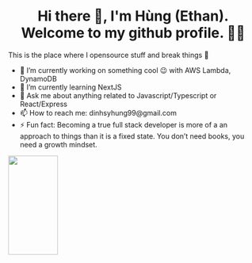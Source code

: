 <h1 align='center'>Hi there 👋, I'm Hùng (Ethan). Welcome to my github profile. 👨‍💻</h1>

This is the place where I opensource stuff and break things 🤣
<div style={display: 'flex'}>
     <ul>
       <li>🔭  I’m currently working on something cool 😉 with AWS Lambda, DynamoDB</li>
       <li>🌱  I’m currently learning NextJS</li>
       <li>💬  Ask me about anything related to Javascript/Typescript or React/Express</li>
       <li>📫  How to reach me: dinhsyhung99@gmail.com</li>
       <li>⚡  Fun fact: Becoming a true full stack developer is more of a an approach to things than it is a fixed state. You don’t need books, you need a growth mindset.</li>
     </ul>
     <div>
          <img src="https://user-images.githubusercontent.com/34293141/179542489-ae5c93b8-1290-4af1-8ae4-5ae5b0b8008f.gif" width=100 height=200 />
     </div>
</div>


